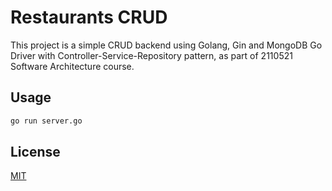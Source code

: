 # Restaurants CRUD

This project is a simple CRUD backend using Golang, Gin and MongoDB Go Driver with Controller-Service-Repository pattern, as part of 2110521 Software Architecture course.

## Usage

```bash
go run server.go
```

## License
[MIT](https://choosealicense.com/licenses/mit/)